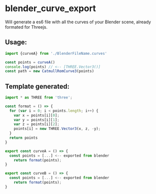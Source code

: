 # blender_curve_export

Will generate a es6 file with all the curves of your Blender scene, already formated for Threejs.


## Usage:

```jsx
import {curveA} from './BlenderFileName.curves'

const points = curveA()
console.log(points) // <-- [THREE.Vector3()]
const path = new CatmullRomCurve3(points)
```

## Template generated:
```jsx
import * as THREE from 'three';

const format = () => {
  for (var i = 0; i < points.length; i++) {
    var x = points[i][0];
    var y = points[i][1];
    var z = points[i][2];
    points[i] = new THREE.Vector3(x, z, -y);
  }
  return points
}

export const curveA = () => {
  const points = [...] <-- exported from blender
	return format(points);
}

export const curveB = () => {
  const points = [...] <-- exported from blender
	return format(points);
}
```

